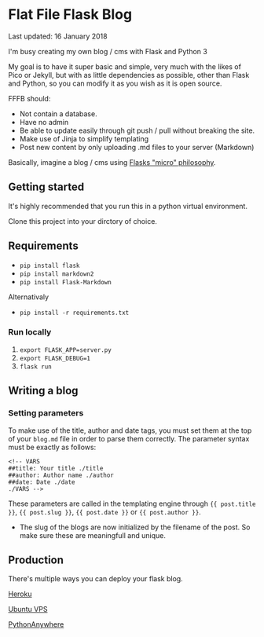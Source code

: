 # Flat File Flask Blog

Last updated: 16 January 2018

I'm busy creating my own blog / cms with Flask and Python 3

My goal is to have it super basic and simple, very much with the likes of Pico or Jekyll, but with as little dependencies as possible, other than Flask and Python, so you can modify it as you wish as it is open source.

FFFB should:

 - Not contain a database.
 - Have no admin
 -	Be able to update easily through git push / pull without breaking the site.
 -	Make use of Jinja to simplify templating
 -	Post new content by only uploading .md files to your server (Markdown)

Basically, imagine a blog / cms using [Flasks "micro" philosophy](http://flask.pocoo.org/docs/0.12/foreword/#what-does-micro-mean).

## Getting started

It's highly recommended that you run this in a python virtual environment.

Clone this project into your dirctory of choice.

## Requirements
* `pip install flask`
* `pip install markdown2`
* `pip install Flask-Markdown`

Alternativaly 
* `pip install -r requirements.txt`

### Run locally
1. `export FLASK_APP=server.py`
2. `export FLASK_DEBUG=1`
3. `flask run`


## Writing a blog
### Setting parameters
To make use of the title, author and date tags, you must set them at the top of your `blog.md` file in order to parse them correctly. The parameter syntax must be exactly as follows:

``` 
<!-- VARS
##title: Your title ./title
##author: Author name ./author
##date: Date ./date
./VARS -->
```

These parameters are called in the templating engine through `{{ post.title }}`, `{{ post.slug }}`, `{{ post.date }}` or `{{ post.author }}`.

* The slug of the blogs are now initialized by the filename of the post. So make sure these are meaningfull and unique.



## Production

There's multiple ways you can deploy your flask blog.

[Heroku](https://progblog.io/How-to-deploy-a-Flask-App-to-Heroku/)

[Ubuntu VPS](https://www.digitalocean.com/community/tutorials/how-to-serve-flask-applications-with-gunicorn-and-nginx-on-ubuntu-16-04)

[PythonAnywhere](https://help.pythonanywhere.com/pages/Flask/)


